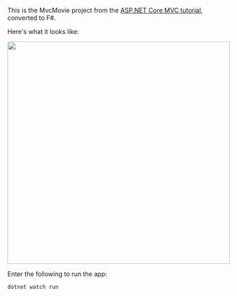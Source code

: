 
This is the MvcMovie project from the [ASP.NET Core MVC tutorial](https://docs.microsoft.com/en-us/aspnet/core/tutorials/first-mvc-app/?view=aspnetcore-5.0), converted to F#.

Here's what it looks like:

<img src="https://i.imgur.com/zUNdDHi.png" width="500">

Enter the following to run the app:

    dotnet watch run
